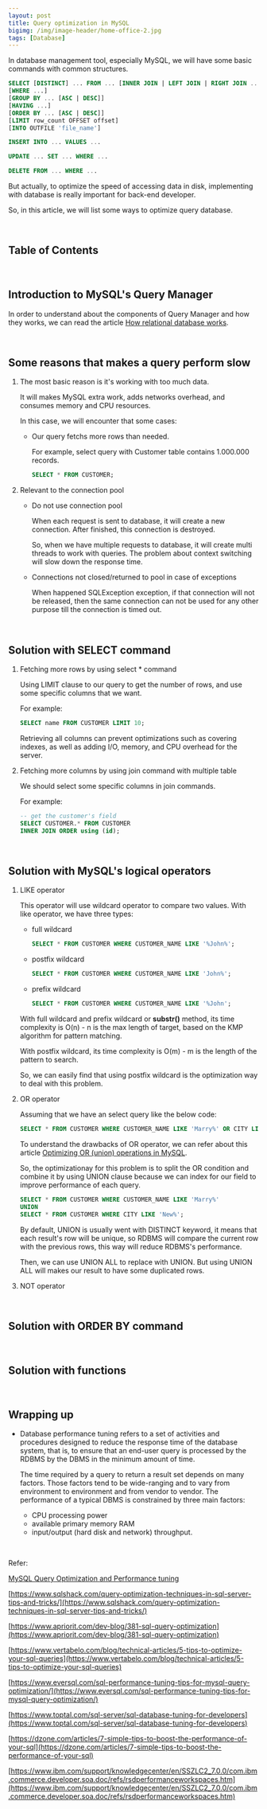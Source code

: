 ```yaml
---
layout: post
title: Query optimization in MySQL
bigimg: /img/image-header/home-office-2.jpg
tags: [Database]
---
```


In database management tool, especially MySQL, we will have some basic commands with common structures.

```sql
SELECT [DISTINCT] ... FROM ... [INNER JOIN | LEFT JOIN | RIGHT JOIN ...]
[WHERE ...]
[GROUP BY ... [ASC | DESC]]
[HAVING ...]
[ORDER BY ... [ASC | DESC]]
[LIMIT row_count OFFSET offset]
[INTO OUTFILE 'file_name']

INSERT INTO ... VALUES ...

UPDATE ... SET ... WHERE ...

DELETE FROM ... WHERE ...
```

But actually, to optimize the speed of accessing data in disk, implementing with database is really important for back-end developer. 

So, in this article, we will list some ways to optimize query database. 

<br>

## Table of Contents





<br>

## Introduction to MySQL's Query Manager

In order to understand about the components of Query Manager and how they works, we can read the article [How relational database works](https://ducmanhphan.github.io/2020-01-19-How-relational-database-works/).





<br>

## Some reasons that makes a query perform slow

1. The most basic reason is it's working with too much data.

    It will makes MySQL extra work, adds networks overhead, and consumes memory and CPU resources.

    In this case, we will encounter that some cases:
    - Our query fetchs more rows than needed.

        For example, select query with Customer table contains 1.000.000 records.

        ```sql
        SELECT * FROM CUSTOMER;
        ```

2. Relevant to the connection pool

    - Do not use connection pool

        When each request is sent to database, it will create a new connection. After finished, this connection is destroyed.

        So, when we have multiple requests to database, it will create multi threads to work with queries. The problem about context switching will slow down the response time.

    - Connections not closed/returned to pool in case of exceptions

        When happened SQLException exception, if that connection will not be released, then the same connection can not be used for any other purpose till the connection is timed out.

<br>

## Solution with SELECT command

1. Fetching more rows by using select  * command

    Using LIMIT clause to our query to get the number of rows, and use some specific columns that we want.

    For example:

    ```sql
    SELECT name FROM CUSTOMER LIMIT 10;
    ```

    Retrieving all columns can prevent optimizations such as covering indexes, as well as adding I/O, memory, and CPU overhead for the server.

2. Fetching more columns by using join command with multiple table

    We should select some specific columns in join commands.

    For example:

    ```sql
    -- get the customer's field
    SELECT CUSTOMER.* FROM CUSTOMER
    INNER JOIN ORDER using (id);
    ```

<br>

## Solution with MySQL's logical operators

1. LIKE operator

    This operator will use wildcard operator to compare two values. With like operator, we have three types:
    - full wildcard

        ```sql
        SELECT * FROM CUSTOMER WHERE CUSTOMER_NAME LIKE '%John%';
        ```

    - postfix wildcard

        ```sql
        SELECT * FROM CUSTOMER WHERE CUSTOMER_NAME LIKE 'John%';
        ```

    - prefix wildcard

        ```sql
        SELECT * FROM CUSTOMER WHERE CUSTOMER_NAME LIKE '%John';
        ```

    With full wildcard and prefix wildcard or **substr()** method, its time complexity is O(n) - n is the max length of target, based on the KMP algorithm for pattern matching.

    With postfix wildcard, its time complexity is O(m) - m is the length of the pattern to search.

    So, we can easily find that using postfix wildcard is the optimization way to deal with this problem.

2. OR operator

    Assuming that we have an select query like the below code:

    ```sql
    SELECT * FROM CUSTOMER WHERE CUSTOMER_NAME LIKE 'Marry%' OR CITY LIKE 'New%';
    ```

    To understand the drawbacks of OR operator, we can refer about this article [Optimizing OR (union) operations in MySQL](https://www.techfounder.net/2008/10/15/optimizing-or-union-operations-in-mysql/).

    So, the optimizationay for this problem is to split the OR condition and combine it by using UNION clause because we can index for our field to improve performance of each query.

    ```sql
    SELECT * FROM CUSTOMER WHERE CUSTOMER_NAME LIKE 'Marry%'
    UNION
    SELECT * FROM CUSTOMER WHERE CITY LIKE 'New%';
    ```

    By default, UNION is usually went with DISTINCT keyword, it means that each result's row will be unique, so RDBMS will compare the current row with the previous rows, this way will reduce RDBMS's performance.

    Then, we can use UNION ALL to replace with UNION. But using UNION ALL will makes our result to have some duplicated rows.

3. NOT operator



<br>

## Solution with ORDER BY command





<br>

## Solution with functions





<br>

## Wrapping up

- Database performance tuning refers to a set of activities and procedures designed to reduce the response time of the database system, that is, to ensure that an end-user query is processed by the RDBMS by the DBMS in the minimum amount of time.

    The time required by a query to return a result set depends on many factors. Those factors tend to be wide-ranging and to vary from environment to environment and from vendor to vendor. The performance of a typical DBMS is constrained by three main factors:
    - CPU processing power
    - available primary memory RAM
    - input/output (hard disk and network) throughput.


<br>

Refer:

[MySQL Query Optimization and Performance tuning]()

[https://www.sqlshack.com/query-optimization-techniques-in-sql-server-tips-and-tricks/](https://www.sqlshack.com/query-optimization-techniques-in-sql-server-tips-and-tricks/)

[https://www.apriorit.com/dev-blog/381-sql-query-optimization](https://www.apriorit.com/dev-blog/381-sql-query-optimization)

[https://www.vertabelo.com/blog/technical-articles/5-tips-to-optimize-your-sql-queries](https://www.vertabelo.com/blog/technical-articles/5-tips-to-optimize-your-sql-queries)

[https://www.eversql.com/sql-performance-tuning-tips-for-mysql-query-optimization/](https://www.eversql.com/sql-performance-tuning-tips-for-mysql-query-optimization/)

[https://www.toptal.com/sql-server/sql-database-tuning-for-developers](https://www.toptal.com/sql-server/sql-database-tuning-for-developers)

[https://dzone.com/articles/7-simple-tips-to-boost-the-performance-of-your-sql](https://dzone.com/articles/7-simple-tips-to-boost-the-performance-of-your-sql)

[https://www.ibm.com/support/knowledgecenter/en/SSZLC2_7.0.0/com.ibm.commerce.developer.soa.doc/refs/rsdperformanceworkspaces.htm](https://www.ibm.com/support/knowledgecenter/en/SSZLC2_7.0.0/com.ibm.commerce.developer.soa.doc/refs/rsdperformanceworkspaces.htm)